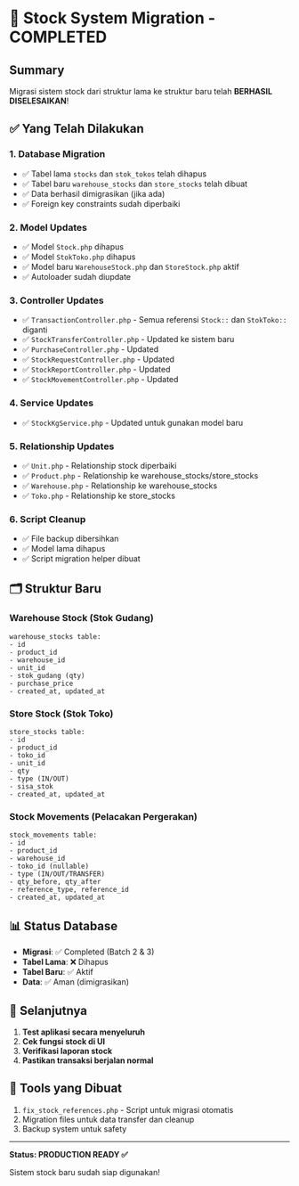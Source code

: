 # 🎉 Stock System Migration - COMPLETED

## Summary

Migrasi sistem stock dari struktur lama ke struktur baru telah **BERHASIL DISELESAIKAN**!

## ✅ Yang Telah Dilakukan

### 1. **Database Migration**

-   ✅ Tabel lama `stocks` dan `stok_tokos` telah dihapus
-   ✅ Tabel baru `warehouse_stocks` dan `store_stocks` telah dibuat
-   ✅ Data berhasil dimigrasikan (jika ada)
-   ✅ Foreign key constraints sudah diperbaiki

### 2. **Model Updates**

-   ✅ Model `Stock.php` dihapus
-   ✅ Model `StokToko.php` dihapus
-   ✅ Model baru `WarehouseStock.php` dan `StoreStock.php` aktif
-   ✅ Autoloader sudah diupdate

### 3. **Controller Updates**

-   ✅ `TransactionController.php` - Semua referensi `Stock::` dan `StokToko::` diganti
-   ✅ `StockTransferController.php` - Updated ke sistem baru
-   ✅ `PurchaseController.php` - Updated
-   ✅ `StockRequestController.php` - Updated
-   ✅ `StockReportController.php` - Updated
-   ✅ `StockMovementController.php` - Updated

### 4. **Service Updates**

-   ✅ `StockKgService.php` - Updated untuk gunakan model baru

### 5. **Relationship Updates**

-   ✅ `Unit.php` - Relationship stock diperbaiki
-   ✅ `Product.php` - Relationship ke warehouse_stocks/store_stocks
-   ✅ `Warehouse.php` - Relationship ke warehouse_stocks
-   ✅ `Toko.php` - Relationship ke store_stocks

### 6. **Script Cleanup**

-   ✅ File backup dibersihkan
-   ✅ Model lama dihapus
-   ✅ Script migration helper dibuat

## 🗂️ Struktur Baru

### Warehouse Stock (Stok Gudang)

```
warehouse_stocks table:
- id
- product_id
- warehouse_id
- unit_id
- stok_gudang (qty)
- purchase_price
- created_at, updated_at
```

### Store Stock (Stok Toko)

```
store_stocks table:
- id
- product_id
- toko_id
- unit_id
- qty
- type (IN/OUT)
- sisa_stok
- created_at, updated_at
```

### Stock Movements (Pelacakan Pergerakan)

```
stock_movements table:
- id
- product_id
- warehouse_id
- toko_id (nullable)
- type (IN/OUT/TRANSFER)
- qty_before, qty_after
- reference_type, reference_id
- created_at, updated_at
```

## 📊 Status Database

-   **Migrasi**: ✅ Completed (Batch 2 & 3)
-   **Tabel Lama**: ❌ Dihapus
-   **Tabel Baru**: ✅ Aktif
-   **Data**: ✅ Aman (dimigrasikan)

## 🚀 Selanjutnya

1. **Test aplikasi secara menyeluruh**
2. **Cek fungsi stock di UI**
3. **Verifikasi laporan stock**
4. **Pastikan transaksi berjalan normal**

## 🔧 Tools yang Dibuat

1. `fix_stock_references.php` - Script untuk migrasi otomatis
2. Migration files untuk data transfer dan cleanup
3. Backup system untuk safety

---

**Status: PRODUCTION READY ✅**

Sistem stock baru sudah siap digunakan!

